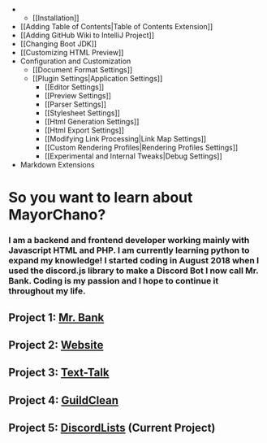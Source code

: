 <!-- TITLE: Home -->
<!-- SUBTITLE: Meet MayorChano -->

- - [[Installation]]
- [[Adding Table of Contents|Table of Contents Extension]]
- [[Adding GitHub Wiki to IntelliJ Project]]
- [[Changing Boot JDK]]
- [[Customizing HTML Preview]]
- Configuration and Customization
  - [[Document Format Settings]]
  - [[Plugin Settings|Application Settings]]
    - [[Editor Settings]]
    - [[Preview Settings]]
    - [[Parser Settings]]
    - [[Stylesheet Settings]]
    - [[Html Generation Settings]]
    - [[Html Export Settings]]
    - [[Modifying Link Processing|Link Map Settings]]
    - [[Custom Rendering Profiles|Rendering Profiles Settings]]
    - [[Experimental and Internal Tweaks|Debug Settings]]
- Markdown Extensions

# So you want to learn about MayorChano?

### I am a backend and frontend developer working mainly with Javascript HTML and PHP. I am currently learning python to expand my knowledge! I started coding in August 2018 when I used the discord.js library to make a Discord Bot I now call Mr. Bank. Coding is my passion and I hope to continue it throughout my life.

## Project 1: [Mr. Bank](https://bot.mayorchano.me)


## Project 2: [Website](https://mayorchano.me)

## Project 3: [Text-Talk](https://tt.mayorchano.me)

## Project 4: [GuildClean](https://guildclean.glitch.me)

## Project 5: [DiscordLists](https://lists.mayorchano.me) (Current Project)